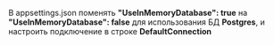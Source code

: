 В appsettings.json поменять
**"UseInMemoryDatabase": true**
на
**"UseInMemoryDatabase": false**
для использования БД **Postgres**, и настроить подключение в строке **DefaultConnection**
